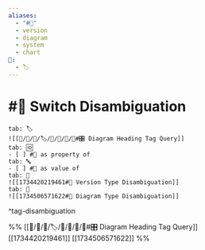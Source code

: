 ```yaml
---
aliases:
  - "#🔀"
  - version
  - diagram
  - system
  - chart
📁:
  - 🏷️
---
```

# #🔀 Switch Disambiguation

```tabs
tab: 🏷️
![[📁/🧠/🏁/🏷️/📁/🧠/🔀/🔀#🎛️ Diagram Heading Tag Query]]
tab: 🆔
- [ ] #🔀 as property of
tab: 🔤
- [ ] #🔀 as value of 
tab: 🔀
![[1734420219461#🔀 Version Type Disambiguation]]
tab: 🎨
![[1734506571622#🔀 Diagram Type Disambiguation]]
```

^tag-disambiguation

%%
[[📁/🧠/🏁/🏷️/📁/🧠/🔀/🔀#🎛️ Diagram Heading Tag Query]]
[[1734420219461]]
[[1734506571622]]
%%